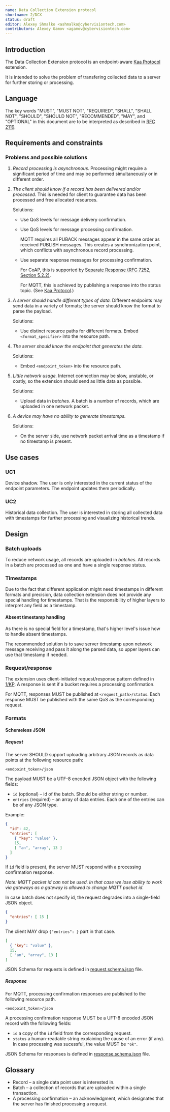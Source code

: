 ```yaml
---
name: Data Collection Extension protocol
shortname: 2/DCX
status: draft
editor: Alexey Shmalko <ashmalko@cybervisiontech.com>
contributors: Alexey Gamov <agamov@cybervisiontech.com>
---
```


## Introduction

The Data Collection Extension protocol is an endpoint-aware [Kaa Protocol](/0001-kaa-protocol/README.md) extension.

It is intended to solve the problem of transfering collected data to a server for further storing or processing.

## Language

The key words "MUST", "MUST NOT", "REQUIRED", "SHALL", "SHALL NOT", "SHOULD", "SHOULD NOT", "RECOMMENDED", "MAY", and "OPTIONAL" in this document are to be interpreted as described in [RFC 2119](https://tools.ietf.org/html/rfc2119).

## Requirements and constraints
### Problems and possible solutions

1. _Record processing is asynchronous._ Processing might require a significant period of time and may be performed simultaneously or in different order.

2. _The client should know if a record has been delivered and/or processed._ This is needed for client to guarantee data has been processed and free allocated resources.

   Solutions:
   - Use QoS levels for message delivery confirmation.
   - Use QoS levels for message processing confirmation.

     MQTT requires all PUBACK messages appear in the same order as received PUBLISH messages. This creates a synchronization point, which conflicts with asynchronous record processing.
   - Use separate response messages for processing confirmation.

     For CoAP, this is supported by [Separate Response (RFC 7252, Section 5.2.2)](https://tools.ietf.org/html/rfc7252#section-5.2.2).

     For MQTT, this is achieved by publishing a response into the status topic. (See [Kaa Protocol](/0001-kaa-protocol/README.md).)

3. _A server should handle different types of data._ Different endpoints may send data in a variety of formats; the server should know the format to parse the payload.

   Solutions:
   - Use distinct resource paths for different formats. Embed `<format_specifier>` into the resource path.

4. _The server should know the endpoint that generates the data._

   Solutions:
   - Embed `<endpoint_token>` into the resource path.

5. _Little network usage._ Internet connection may be slow, unstable, or costly, so the extension should send as little data as possible.

   Solutions:
   - Upload data in _batches_. A batch is a number of records, which are uploaded in one network packet.

6. _A device may have no ability to generate timestamps._

   Solutions:
   - On the server side, use network packet arrival time as a timestamp if no timestamp is present.

## Use cases

### UC1
Device shadow. The user is only interested in the current status of the endpoint parameters. The endpoint updates them periodically.

### UC2
Historical data collection. The user is interested in storing all collected data with timestamps for further processing and visualizing historical trends.

## Design

### Batch uploads
To reduce network usage, all records are uploaded in _batches_. All records in a batch are processed as one and have a single response status.

### Timestamps
Due to the fact that different application might need timestamps in different formats and precision, data collection extension does not provide any special handling for timestamps. That is the responsibility of higher layers to interpret any field as a timestamp.

#### Absent timestamp handling
As there is no special field for a timestamp, that's higher level's issue how to handle absent timestamps.

The recommended solution is to save server timestamp upon network message receiving and pass it along the parsed data, so upper layers can use that timestamp if needed.

### Request/response
The extension uses client-initiated request/response pattern defined in [1/KP](/0001-kaa-protocol). A response is sent if a bucket requires a processing confirmation.

For MQTT, responses MUST be published at `<request_path>/status`. Each response MUST be published with the same QoS as the corresponding request.

### Formats
#### Schemeless JSON
##### Request
The server SHOULD support uploading arbitrary JSON records as data points at the following resource path:
```
<endpoint_token>/json
```

The payload MUST be a UTF-8 encoded JSON object with the following fields:
- `id` (optional) – id of the batch. Should be either string or number.
- `entries` (required) – an array of data entries. Each one of the entries can be of any JSON type.

Example:
```json
{
  "id": 42,
  "entries": [
    { "key": "value" },
    15,
    [ "an", "array", 13 ]
  ]
}
```

If `id` field is present, the server MUST respond with a processing confirmation response.

_Note: MQTT packet id can not be used. In that case we lose ability to work via gateways as a gateway is allowed to change MQTT packet id._

In case batch does not specify id, the request degrades into a single-field JSON object.

```json
{
  "entries": [ 15 ]
}
```

The client MAY drop `{"entries": }` part in that case.
```json
[
  { "key": "value" },
  15,
  [ "an", "array", 13 ]
]
```

JSON Schema for requests is defined in [request.schema.json](./request.schema.json) file.

##### Response

For MQTT, processing confirmation responses are published to the following resource path.
```
<endpoint_token>/json
```

A processing confirmation response MUST be a UFT-8 encoded JSON record with the following fields:
- `id` a copy of the `id` field from the corresponding request.
- `status` a human-readable string explaining the cause of an error (if any). In case processing was sucessful, the value MUST be `"ok"`.

JSON Schema for responses is defined in [response.schema.json](./response.schema.json) file.

## Glossary

- Record – a single data point user is interested in.
- Batch – a collection of records that are uploaded within a single transaction.
- A processing confirmation – an acknowledgment, which designates that the server has finished processing a request.
